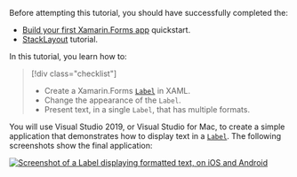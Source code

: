 Before attempting this tutorial, you should have successfully completed the:

- [Build your first Xamarin.Forms app](~/get-started/first-app/index.md) quickstart.
- [StackLayout](~/get-started/tutorials/stacklayout/index.yml) tutorial.

In this tutorial, you learn how to:

> [!div class="checklist"]
> - Create a Xamarin.Forms [`Label`](xref:Xamarin.Forms.Label) in XAML.
> - Change the appearance of the `Label`.
> - Present text, in a single `Label`, that has multiple formats.

You will use Visual Studio 2019, or Visual Studio for Mac, to create a simple application that demonstrates how to display text in a [`Label`](xref:Xamarin.Forms.Label). The following screenshots show the final application:

[![Screenshot of a Label displaying formatted text, on iOS and Android](../images/label-formatted-text.png "Label with formatted text")](../images/label-formatted-text-large.png#lightbox "Label with formatted text")
